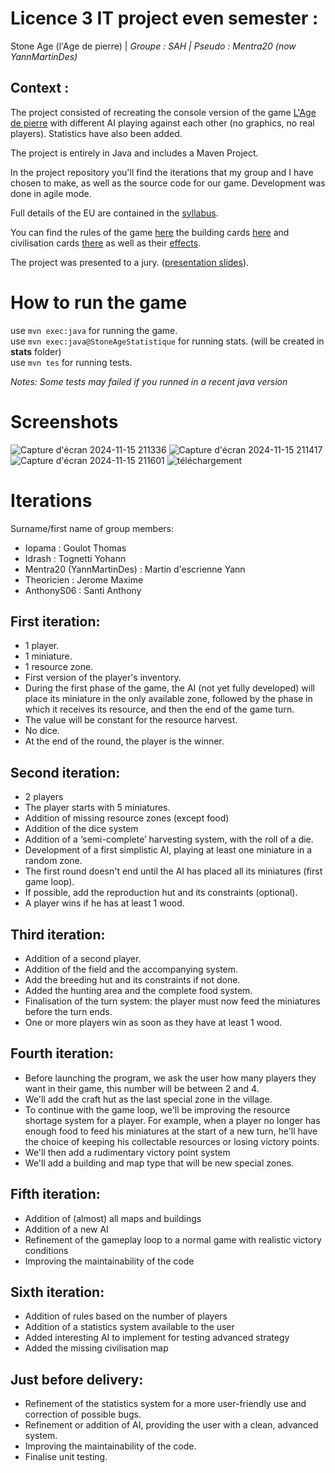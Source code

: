 # Licence 3 IT project even semester : 
Stone Age (l'Age de pierre) | *Groupe : SAH | Pseudo : Mentra20 (now YannMartinDes)*

## Context : 
The project consisted of recreating the console version of the game [L'Age de pierre](https://www.philibertnet.com/fr/jeux-de-societe/8136-age-de-pierre-l--8435407629387.html) with different AI playing against each other (no graphics, no real players). Statistics have also been added.  

The project is entirely in Java and includes a Maven Project.  

In the project repository you'll find the iterations that my group and I have chosen to make, as well as the source code for our game. Development was done in agile mode.  

Full details of the EU are contained in the [syllabus](https://github.com/Mentra20/StoneAge/blob/master/doc/Syllabus.pdf).

You can find the rules of the game [here](/doc/lage-de-pierre-regle.pdf) the building cards [here](/doc/batiments.pdf) and civilisation cards [there](/doc/Cartecivilisation.pdf) as well as their [effects](/doc/description_card.pdf).  

The project was presented to a jury. ([presentation slides](/doc/DiaposPresentation.pdf)).
 

# How to run the game 
use `mvn exec:java` for running the game.  
use `mvn exec:java@StoneAgeStatistique` for running stats. (will be created in **stats** folder)  
use `mvn tes` for running tests.

_Notes: Some tests may failed if you runned in a recent java version_

# Screenshots 
![Capture d'écran 2024-11-15 211336](https://github.com/user-attachments/assets/043a7852-79eb-4d1b-9ca4-788677a26f37)
![Capture d'écran 2024-11-15 211417](https://github.com/user-attachments/assets/f376267a-19b8-45d6-9b89-91b6db96d055)
![Capture d'écran 2024-11-15 211601](https://github.com/user-attachments/assets/b60f92c1-4ff2-4445-9f20-86c21a9e7aa2)
![téléchargement](https://github.com/user-attachments/assets/b91c5e91-a6a3-47a0-8903-b5d614f05425)


# Iterations
  
Surname/first name of group members:   
- Iopama : Goulot Thomas  
- Idrash : Tognetti Yohann  
- Mentra20 (YannMartinDes) : Martin d'escrienne Yann  
- Theoricien : Jerome Maxime  
- AnthonyS06 : Santi Anthony  
  
## First iteration:        
- 1 player.      
- 1 miniature.    
- 1 resource zone.  
- First version of the player's inventory.  
- During the first phase of the game, the AI (not yet fully developed) will place its miniature in the only available zone, followed by the phase in which it receives its resource, and then the end of the game turn.  
- The value will be constant for the resource harvest.  
- No dice.  
- At the end of the round, the player is the winner.  
  
## Second iteration:  
- 2 players  
- The player starts with 5 miniatures.  
- Addition of missing resource zones (except food)  
- Addition of the dice system  
- Addition of a ‘semi-complete’ harvesting system, with the roll of a die.  
- Development of a first simplistic AI, playing at least one miniature in a random zone.  
- The first round doesn't end until the AI has placed all its miniatures (first game loop).  
- If possible, add the reproduction hut and its constraints (optional).  
- A player wins if he has at least 1 wood.  
  
## Third iteration:  
- Addition of a second player.  
- Addition of the field and the accompanying system.  
- Add the breeding hut and its constraints if not done.  
- Added the hunting area and the complete food system.  
- Finalisation of the turn system: the player must now feed the miniatures before the turn ends.  
- One or more players win as soon as they have at least 1 wood.  
  
## Fourth iteration:  
- Before launching the program, we ask the user how many players they want in their game, this number will be between 2 and 4.  
- We'll add the craft hut as the last special zone in the village.  
- To continue with the game loop, we'll be improving the resource shortage system for a player. For example, when a player no longer has enough food to feed his miniatures at the start of a new turn, he'll have the choice of keeping his collectable resources or losing victory points.  
- We'll then add a rudimentary victory point system  
- We'll add a building and map type that will be new special zones.  
  
## Fifth iteration:  
- Addition of (almost) all maps and buildings  
- Addition of a new AI  
- Refinement of the gameplay loop to a normal game with realistic victory conditions  
- Improving the maintainability of the code  
  
## Sixth iteration:  
- Addition of rules based on the number of players  
- Addition of a statistics system available to the user  
- Added interesting AI to implement for testing advanced strategy  
- Added the missing civilisation map  
  
## Just before delivery:  
- Refinement of the statistics system for a more user-friendly use and correction of possible bugs.  
- Refinement or addition of AI, providing the user with a clean, advanced system.  
- Improving the maintainability of the code.  
- Finalise unit testing.  
